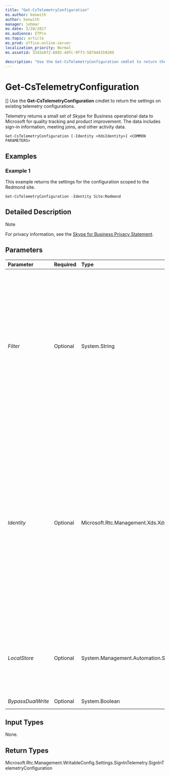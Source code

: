 ```yaml
---
title: "Get-CsTelemetryConfiguration"
ms.author: kenwith
author: kenwith
manager: johmar
ms.date: 3/28/2017
ms.audience: ITPro
ms.topic: article
ms.prod: office-online-server
localization_priority: Normal
ms.assetid: 3342e0f2-8892-4dfc-9ff3-587444159289

description: "Use the Get-CsTelemetryConfiguration cmdlet to return the settings on existing telemetry configurations."
---
```


# Get-CsTelemetryConfiguration
[]
Use the **Get-CsTelemetryConfiguration** cmdlet to return the settings on existing telemetry configurations.
  
Telemetry returns a small set of Skype for Business operational data to Microsoft for quality tracking and product improvement. The data includes sign-in information, meeting joins, and other activity data.
  
```
Get-CsTelemetryConfiguration [-Identity <XdsIdentity>] <COMMON PARAMETERS>

```

## Examples
<a name="Examples"> </a>

### Example 1

This example returns the settings for the configuration scoped to the Redmond site.
  
```
Get-CsTelemetryConfiguration -Identity Site:Redmond
```

## Detailed Description
<a name="DetailedDescription"> </a>

> [!NOTE]
> For privacy information, see the [Skype for Business Privacy Statement](http://go.microsoft.com/fwlink/?LinkID=517480&amp;clcid=0x409). 
  
## Parameters
<a name="DetailedDescription"> </a>

|**Parameter**|**Required**|**Type**|**Description**|
|:-----|:-----|:-----|:-----|
| _Filter_ <br/> |Optional  <br/> |System.String  <br/> |Enables you to use wildcard characters in order to return one or more collections of telemetry configuration settings. For example, to return all the settings that have been configured at the site scope use the following syntax: `-Filter "site:*"`. The  _Filter_ and the _Identity_ parameters are mutually exclusive. <br/> |
| _Identity_ <br/> |Optional  <br/> |Microsoft.Rtc.Management.Xds.XdsIdentity  <br/> |A unique identifier that includes the scope of the telemetry configuration. Telemetry configurations can be scoped at the Global, Site, or Service level. For example, "site:Redmond" (for site). The format of the service scope is "Service:\<Identity\>", where identity is derived from the topology. You can use the following cmds to identify the relevant services.  <br/> ```Get-CsService -WebServer | fl IdentityGet-CsService -PoolFqdn <pool> | fl Identity```The first command will give you all of the WebServices in the topology, regardless of the pool. The second will give you all of the services on the pool, regardless of their role. You can combine the two commands to zero in on a single role in a single pool.  <br/> |
| _LocalStore_ <br/> |Optional  <br/> |System.Management.Automation.SwitchParameter  <br/> |Retrieves the information from the local replica of the Central Management store, rather than the Central Management store itself.  <br/> |
| _BypassDualWrite_ <br/> |Optional  <br/> |System.Boolean  <br/> |PARAMVALUE: $true | $false  <br/> |
   
## Input Types
<a name="InputTypes"> </a>

None.
  
## Return Types
<a name="ReturnTypes"> </a>

Microsoft.Rtc.Management.WritableConfig.Settings.SignInTelemetry.SignInTelemetryConfiguration
  

